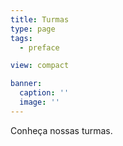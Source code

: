 ```yaml
---
title: Turmas
type: page
tags:
  - preface

view: compact

banner:
  caption: ''
  image: ''
---
```


Conheça nossas turmas.
